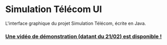 # Simulation Télécom UI
L'interface graphique du projet Simulation Télécom, écrite en Java.

### [Une vidéo de démonstration (datant du 21/02) est disponible !](https://www.youtube.com/watch?v=XBgRsYRmVMA)
